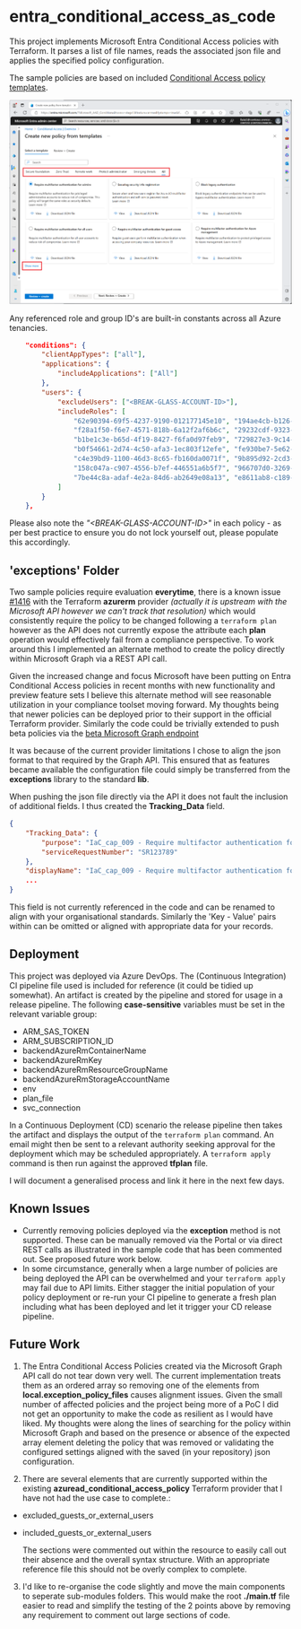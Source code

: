 # entra_conditional_access_as_code
This project implements Microsoft Entra Conditional Access policies with Terraform. It parses a list of file names, reads the associated json file and applies the specified policy configuration.

The sample policies are based on included [Conditional Access policy templates](https://learn.microsoft.com/en-us/entra/identity/conditional-access/concept-conditional-access-policy-common?tabs=secure-foundation).

![Create policy from template](./media/create-policy-from-template-identity.png "Create policy from template")

Any referenced role and group ID's are built-in constants across all Azure tenancies.

```json
    "conditions": {
        "clientAppTypes": ["all"],
        "applications": {
            "includeApplications": ["All"]
        },
        "users": {
            "excludeUsers": ["<BREAK-GLASS-ACCOUNT-ID>"],
            "includeRoles": [
                "62e90394-69f5-4237-9190-012177145e10", "194ae4cb-b126-40b2-bd5b-6091b380977d", 
                "f28a1f50-f6e7-4571-818b-6a12f2af6b6c", "29232cdf-9323-42fd-ade2-1d097af3e4de", 
                "b1be1c3e-b65d-4f19-8427-f6fa0d97feb9", "729827e3-9c14-49f7-bb1b-9608f156bbb8", 
                "b0f54661-2d74-4c50-afa3-1ec803f12efe", "fe930be7-5e62-47db-91af-98c3a49a38b1", 
                "c4e39bd9-1100-46d3-8c65-fb160da0071f", "9b895d92-2cd3-44c7-9d02-a6ac2d5ea5c3", 
                "158c047a-c907-4556-b7ef-446551a6b5f7", "966707d0-3269-4727-9be2-8c3a10f19b9d", 
                "7be44c8a-adaf-4e2a-84d6-ab2649e08a13", "e8611ab8-c189-46e8-94e1-60213ab1f814"
            ]
        }
    },
```

Please also note the *"<BREAK-GLASS-ACCOUNT-ID\>"* in each policy - as per best practice to ensure you do not lock yourself out, please populate this accordingly.

## 'exceptions' Folder

Two sample policies require evaluation **everytime**, there is a known issue [#1416](https://github.com/hashicorp/terraform-provider-azuread/issues/1416) with the Terraform **azurerm** provider *(actually it is upstream with the Microsoft API however we can't track that resolution)* which would consistently require the policy to be changed following a `terraform plan` however as the API does not currently expose the attribute each **plan** operation would effectively fail from a compliance perspective. To work around this I implemented an alternate method to create the policy directly within Microsoft Graph via a REST API call.

Given the increased change and focus Microsoft have been putting on Entra Conditional Access policies in recent months with new functionality and preview feature sets I believe this alternate method will see reasonable utilization in your compliance toolset moving forward. My thoughts being that newer policies can be deployed prior to their support in the official Terraform provider. Similarly the code could be trivially extended to push beta policies via the [beta Microsoft Graph endpoint](https://graph.microsoft.com/beta)

It was because of the current provider limitations I chose to align the json format to that required by the Graph API. This ensured that as features became available the configuration file could simply be transferred from the **exceptions** library to the standard **lib**.

When pushing the json file directly via the API it does not fault the inclusion of additional fields. I thus created the **Tracking_Data** field. 

```json
{
    "Tracking_Data": {
        "purpose": "IaC_cap_009 - Require multifactor authentication for risky sign-ins",
        "serviceRequestNumber": "SR123789"
    },
    "displayName": "IaC_cap_009 - Require multifactor authentication for risky sign-ins",
    ...
}
```

This field is not currently referenced in the code and can be renamed to align with your organisational standards. Similarly the 'Key - Value' pairs within can be omitted or aligned with appropriate data for your records.

## Deployment
This project was deployed via Azure DevOps. The (Continuous Integration) CI pipeline file used is included for reference (it could be tidied up somewhat). An artifact is created by the pipeline and stored for usage in a release pipeline. The following **case-sensitive** variables must be set in the relevant variable group:

- ARM_SAS_TOKEN
- ARM_SUBSCRIPTION_ID
- backendAzureRmContainerName
- backendAzureRmKey
- backendAzureRmResourceGroupName
- backendAzureRmStorageAccountName
- env
- plan_file
- svc_connection

In a Continuous Deployment (CD) scenario the release pipeline then takes the artifact and displays the output of the `terraform plan` command. An email might then be sent to a relevant authority seeking approval for the deployment which may be scheduled appropriately. A `terraform apply` command is then run against the approved **tfplan** file. 

I will document a generalised process and link it here in the next few days.

## Known Issues

- Currently removing policies deployed via the **exception** method is not supported. These can be manually removed via the Portal or via direct REST calls as illustrated in the sample code that has been commented out. See proposed future work below.
- In some circumstance, generally when a large number of policies are being deployed the API can be overwhelmed and your `terraform apply` may fail due to API limits. Either stagger the initial population of your policy deployment or re-run your CI pipeline to generate a fresh plan including what has been deployed and let it trigger your CD release pipeline.

## Future Work
1. The Entra Conditional Access Policies created via the Microsoft Graph API call do not tear down very well. The current implementation treats them as an ordered array so removing one of the elements from **local.exception_policy_files** causes alignment issues. Given the small number of affected policies and the project being more of a PoC I did not get an opportunity to make the code as resilient as I would have liked. My thoughts were along the lines of searching for the policy within Microsoft Graph and based on the presence or absence of the expected array element deleting the policy that was removed or validating the configured settings aligned with the saved (in your repository) json configuration.

2. There are several elements that are currently supported within the existing **azuread_conditional_access_policy** Terraform provider that I have not had the use case to complete.:

- excluded_guests_or_external_users
- included_guests_or_external_users

  The sections were commented out within the resource to easily call out their absence and the overall syntax structure. With an appropriate reference file this should not be overly complex to complete.

3. I'd like to re-organise the code slightly and move the main components to seperate sub-modules folders. This would make the root **./main.tf** file easier to read and simplify the testing of the 2 points above by removing any requirement to comment out large sections of code.
